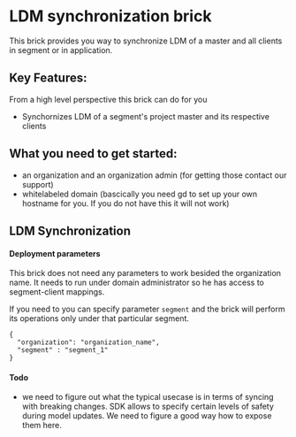 LDM synchronization brick
===========
This brick provides you way to synchronize LDM of a master and all clients in segment or in application.

## Key Features:
From a high level perspective this brick can do for you

- Synchornizes LDM of a segment's project master and its respective clients

## What you need to get started:
- an organization and an organization admin (for getting those contact our support)
- whitelabeled domain (bascically you need gd to set up your own hostname for you. If you do not have this it will not work)


## LDM Synchronization


#### Deployment parameters

This brick does not need any parameters to work besided the organization name. It needs to run under domain administrator so he has access to segment-client mappings.

If you need to you can specify parameter `segment` and the brick will perform its operations only under that particular segment.

  	{
      "organization": "organization_name",
      "segment" : "segment_1"
    }

#### Todo

- we need to figure out what the typical usecase is in terms of syncing with breaking changes. SDK allows to specify certain levels of safety during model updates. We need to figure a good way how to expose them here.